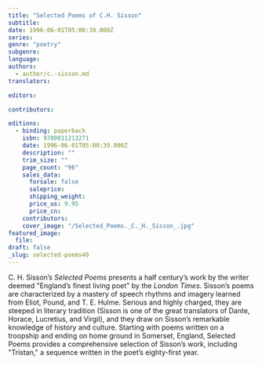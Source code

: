 ```yaml
---
title: "Selected Poems of C.H. Sisson"
subtitle:
date: 1996-06-01T05:00:39.000Z
series:
genre: "poetry"
subgenre:
language:
authors:
  - author/c.-sisson.md
translators:

editors:

contributors:

editions:
  - binding: paperback
    isbn: 9780811213271
    date: 1996-06-01T05:00:39.000Z
    description: ""
    trim_size: ""
    page_count: "96"
    sales_data:
      forsale: false
      saleprice:
      shipping_weight:
      price_us: 9.95
      price_cn:
    contributors:
    cover_image: "/Selected_Poems._C._H._Sisson_.jpg"
featured_image:
  file:
draft: false
_slug: selected-poems40
---
```


C. H. Sisson’s _Selected Poems_ presents a half century’s work by the writer deemed "England’s finest living poet" by the _London Times_. Sisson’s poems are characterized by a mastery of speech rhythms and imagery learned from Eliot, Pound, and T. E. Hulme. Serious and highly charged, they are steeped in literary tradition (Sisson is one of the great translators of Dante, Horace, Lucretius, and Virgil), and they draw on Sisson’s remarkable knowledge of history and culture. Starting with poems written on a troopship and ending on home ground in Somerset, England, Selected Poems provides a comprehensive selection of Sisson’s work, including "Tristan," a sequence written in the poet’s eighty-first year.

